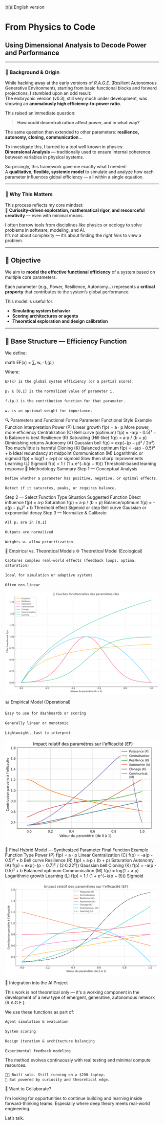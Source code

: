 🇬🇧 English version 

# From Physics to Code  
## Using Dimensional Analysis to Decode Power and Performance

---

### 🚧 Background & Origin

While hacking away at the early versions of *R.A.G.E.* (Resilient Autonomous Generative Environment), starting from basic functional blocks and forward projections, I stumbled upon an odd result:  
The embryonic version (v0.3), still very much under development, was showing an **anomalously high efficiency-to-power ratio**.

This raised an immediate question:

> **How could decentralization affect power, and in what way?**

The same question then extended to other parameters: **resilience, autonomy, cloning, communication**...

To investigate this, I turned to a tool well known in physics:  
**Dimensional Analysis** — traditionally used to ensure internal coherence between variables in physical systems.

Surprisingly, this framework gave me exactly what I needed:  
A **qualitative, flexible, systemic model** to simulate and analyze how each parameter influences global efficiency — all within a single equation.

---

### 🧪 Why This Matters

This process reflects my core mindset:  
📌 **Curiosity-driven exploration, mathematical rigor, and resourceful creativity** — even with minimal means.  

I often borrow tools from disciplines like physics or ecology to solve problems in software, modeling, and AI.  
It’s not about complexity — it’s about finding the *right lens* to view a problem.

---

## 🧠 Objective

We aim to **model the effective functional efficiency** of a system based on multiple core parameters.

Each parameter (e.g., Power, Resilience, Autonomy…) represents a **critical property** that contributes to the system’s global performance.

This model is useful for:

- **Simulating system behavior**  
- **Scoring architectures or agents**  
- **Theoretical exploration and design calibration**  

---

## 📐 Base Structure — Efficiency Function

We define:

   math
EF(x) = ∑ᵢ wᵢ · fᵢ(pᵢ)

Where:

    EF(x) is the global system efficiency (or a partial score).

    pᵢ ∈ [0,1] is the normalized value of parameter i.

    fᵢ(pᵢ) is the contribution function for that parameter.

    wᵢ is an optional weight for importance.

🔍 Parameters and Functional Forms
Parameter	Functional Style	Example Function	Interpretation
Power (P)	Linear growth	f(p) = a · p	More power, more efficiency
Centralization (C)	Bell curve (optimum)	f(p) = -a(p - 0.5)² + b	Balance is best
Resilience (R)	Saturating (Hill-like)	f(p) = a·p / (b + p)	Diminishing returns
Autonomy (A)	Gaussian bell	f(p) = exp(−(p − μ)² / 2σ²)	Too much/little is harmful
Cloning (K)	Balanced optimum	f(p) = -a(p - 0.5)² + b	Ideal redundancy at midpoint
Communication (M)	Logarithmic or sigmoid	f(p) = log(1 + a·p) or sigmoid	Slow then sharp improvements
Learning (L)	Sigmoid	f(p) = 1 / (1 + e^(−k(p − θ)))	Threshold-based learning response
🧪 Methodology Summary
Step 1 — Conceptual Analysis

    Define whether a parameter has positive, negative, or optimal effects.

    Detect if it saturates, peaks, or requires balance.

Step 2 — Select Function Type
Situation	Suggested Function
Direct influence	f(p) = a·p
Saturation	f(p) = a·p / (b + p)
Balance/optimum	f(p) = -a(p − p₀)² + b
Threshold effect	Sigmoid or step
Bell curve	Gaussian or exponential decay
Step 3 — Normalize & Calibrate

    All pᵢ are in [0,1]

    Outputs are normalized

    Weights wᵢ allow prioritization

🔄 Empirical vs. Theoretical Models
⚙️ Theoretical Model (Ecological)

    Captures complex real-world effects (feedback loops, optima, saturation)

    Ideal for simulation or adaptive systems

    Often non-linear

![Theoretical model](./images/effreal.png)

📊 Empirical Model (Operational)

    Easy to use for dashboards or scoring

    Generally linear or monotonic

    Lightweight, fast to interpret

![Empirical model](./images/EFPara.png)

🧬 Final Hybrid Model — Synthesized
Parameter	Final Function Example	Function Type
Power (P)	f(p) = a · p	Linear
Centralization (C)	f(p) = -a(p - 0.5)² + b	Bell curve
Resilience (R)	f(p) = a·p / (b + p)	Saturation
Autonomy (A)	f(p) = exp(−(p − 0.7)² / (2·0.22²))	Gaussian bell
Cloning (K)	f(p) = -a(p - 0.5)² + b	Balanced optimum
Communication (M)	f(p) = log(1 + a·p)	Logarithmic growth
Learning (L)	f(p) = 1 / (1 + e^(−k(p − θ)))	Sigmoid

![Hybrid model](images/EF_all_params_with_L.png)

🔗 Integration into the AI Project

This work is not theoretical only — it's a working component in the development of a new type of emergent, generative, autonomous network (R.A.G.E.).

We use these functions as part of:

    Agent simulation & evaluation

    System scoring

    Design iteration & architecture balancing

    Experimental feedback modeling

The method evolves continuously with real testing and minimal compute resources.

    🧑‍💻 Built solo. Still running on a $200 laptop.
    🧠 But powered by curiosity and theoretical edge.

💬 Want to Collaborate?

I’m looking for opportunities to continue building and learning inside forward-thinking teams.
Especially where deep theory meets real-world engineering.

Let’s talk.